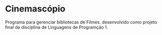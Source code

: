 # Cinemascópio

Programa para gerenciar bibliotecas de Filmes. desenvolvido como projeto final da disciplina de Linguagens de Programção 1.

